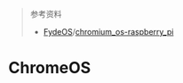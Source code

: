 > 参考资料
>
> - [FydeOS](https://github.com/FydeOS)/[chromium_os-raspberry_pi](https://github.com/FydeOS/chromium_os-raspberry_pi)

# ChromeOS

